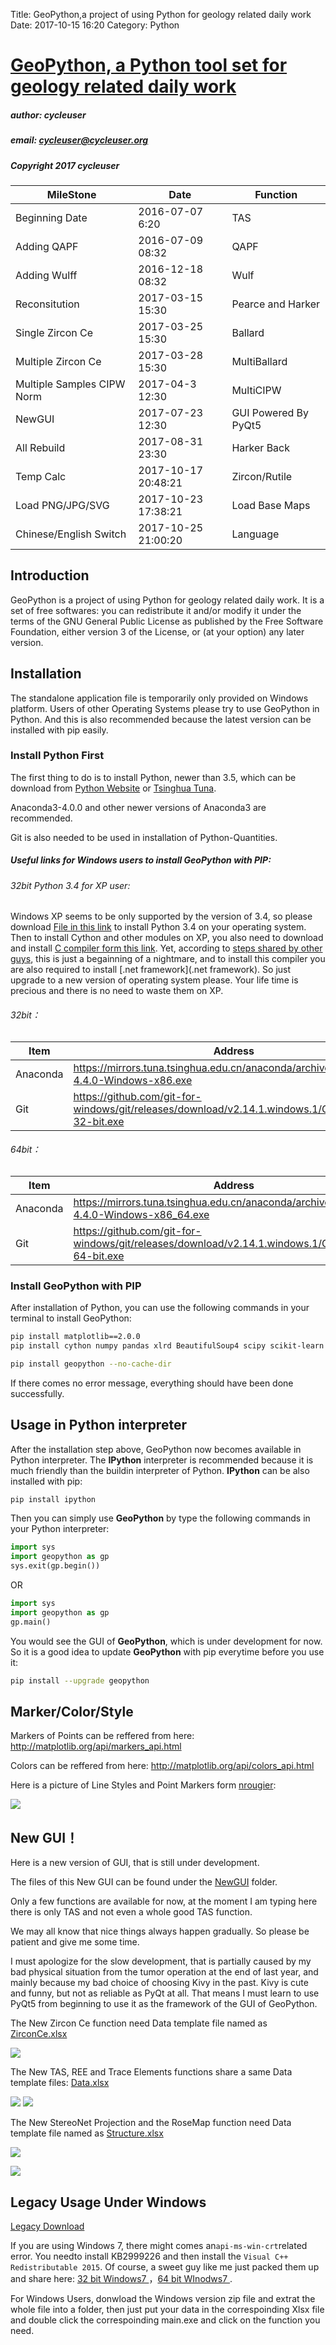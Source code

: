 Title: GeoPython,a project of using Python for geology related daily work
Date: 2017-10-15 16:20
Category: Python


# [GeoPython, a Python tool set for geology related daily work](https://github.com/chinageology/GeoPython)



##### author: cycleuser

##### email: cycleuser@cycleuser.org

##### Copyright 2017 cycleuser


|MileStone|Date|Function|
|--|--|--|
|Beginning Date|2016-07-07 6:20|TAS|
|Adding QAPF|2016-07-09 08:32|QAPF|
|Adding Wulff|2016-12-18 08:32|Wulf|
|Reconsitution|2017-03-15 15:30|Pearce and  Harker|
|Single Zircon Ce|2017-03-25 15:30|Ballard|
|Multiple Zircon Ce|2017-03-28 15:30|MultiBallard|
|Multiple Samples CIPW Norm|2017-04-3 12:30|MultiCIPW|
|NewGUI|2017-07-23 12:30|GUI Powered By PyQt5|
|All Rebuild|2017-08-31 23:30|Harker Back|
|Temp Calc|2017-10-17 20:48:21|Zircon/Rutile|
|Load PNG/JPG/SVG|2017-10-23  17:38:21|Load Base Maps|
|Chinese/English Switch|2017-10-25 21:00:20|Language|
## Introduction

GeoPython is a project of using Python for geology related daily work. It is a set of free softwares: you can redistribute it and/or modify it under the terms of the GNU General Public License as published by the Free Software Foundation, either version 3 of the License, or (at your option) any later version.



## Installation


The standalone application file is temporarily only provided on Windows platform. Users of other Operating Systems please try to use GeoPython in Python. And this is also recommended because the latest version can be installed with pip easily.

### Install Python First

The first thing to do is to install Python, newer than 3.5, which can be download from [Python Website](https://www.python.org/downloads/) or  [Tsinghua Tuna](https://mirrors.tuna.tsinghua.edu.cn/anaconda/archive/).

Anaconda3-4.0.0 and other newer versions of Anaconda3 are recommended.

Git is also needed to be used in installation of Python-Quantities.

##### Useful links for Windows users to install GeoPython with PIP:

###### 32bit Python 3.4 for XP user:
Windows XP seems to be only supported by the version of 3.4, so please download  [File in this link](https://www.python.org/ftp/python/3.4.4/python-3.4.4.msi) to install Python 3.4 on your operating system. Then to install Cython and other modules on XP, you also need to download and install [C compiler form this link](http://landinghub.visualstudio.com/visual-cpp-build-tools). Yet, according to [steps shared by other guys](https://stackoverflow.com/questions/26473854/python-pip-has-issues-with-path-for-ms-visual-studio-2010-express-for-64-bit-ins), this is just a begainning of a nightmare, and to install this compiler you are also required to install [.net framework](.net framework). So just upgrade to a new version of operating system please. Your life time is precious and there is no need to waste them on XP.

###### 32bit：

|Item |Address |
|--|--|
|Anaconda|https://mirrors.tuna.tsinghua.edu.cn/anaconda/archive/Anaconda3-4.4.0-Windows-x86.exe|
|Git|https://github.com/git-for-windows/git/releases/download/v2.14.1.windows.1/Git-2.14.1-32-bit.exe|

###### 64bit：

|Item |Address |
|--|--|
|Anaconda|https://mirrors.tuna.tsinghua.edu.cn/anaconda/archive/Anaconda3-4.4.0-Windows-x86_64.exe|
|Git|https://github.com/git-for-windows/git/releases/download/v2.14.1.windows.1/Git-2.14.1-64-bit.exe|


### Install GeoPython with PIP


After installation of Python, you can use the following commands in your terminal to install GeoPython:

```Bash
pip install matplotlib==2.0.0
pip install cython numpy pandas xlrd BeautifulSoup4 scipy scikit-learn sympy pyqt5

pip install geopython --no-cache-dir
```

If there comes no error message, everything should have been done successfully.

## Usage in Python interpreter



After the installation step above, GeoPython now becomes available in Python interpreter. The **IPython** interpreter is recommended because it is much friendly than the buildin interpreter of Python. **IPython** can be also installed with pip:
```Bash
pip install ipython
```

Then you can simply use **GeoPython** by type the following commands in your Python interpreter:
```Python
import sys
import geopython as gp
sys.exit(gp.begin())
```


OR


```Python
import sys
import geopython as gp
gp.main()
```


You would see the GUI of **GeoPython**, which is under development for now. So it is a good idea to update **GeoPython** with pip everytime before you use it:

```Bash
pip install --upgrade geopython
```

## Marker/Color/Style

Markers of Points can be reffered from here:
http://matplotlib.org/api/markers_api.html

Colors can be reffered from here:
http://matplotlib.org/api/colors_api.html

Here is a picture of Line Styles and Point Markers form [nrougier](http://www.labri.fr/perso/nrougier/teaching/matplotlib/):

![](https://raw.githubusercontent.com/chinageology/GeoPython/master/img/LIneStylesMarkers.png)


## New GUI！


Here is a new version of GUI, that is still under development.

The files of this New GUI can be found under the [NewGUI](/NewGUI) folder.

Only a few functions are available for now, at the moment I am typing here there is only TAS and not even a whole good TAS function.

We may all know that nice things always happen gradually. So please be patient and give me some time.

I must apologize for the slow development, that is partially caused by my bad physical situation from the tumor operation at the end of last year, and mainly because my bad choice of choosing Kivy in the past. Kivy is cute and funny, but not as reliable as PyQt at all. That means I must learn to use PyQt5 from beginning to use it as the framework of the GUI of GeoPython.




The New Zircon Ce function need Data template file named as [ZirconCe.xlsx](https://github.com/chinageology/GeoPython/blob/master/NewGUI/ZirconCe.xlsx)

![](https://raw.githubusercontent.com/chinageology/GeoPython/master/img/NewZirconCe.png)


The New  TAS, REE and Trace Elements functions share a same Data template files:
[Data.xlsx](https://github.com/chinageology/GeoPython/blob/master/NewGUI/Data.xlsx)


![](https://raw.githubusercontent.com/chinageology/GeoPython/master/img/NewTAS.png)
![](https://raw.githubusercontent.com/chinageology/GeoPython/master/img/NewTrace.png)


The New StereoNet Projection and the RoseMap function need Data template file named as [Structure.xlsx](https://github.com/chinageology/GeoPython/blob/master/NewGUI/Structure.xlsx)

![](https://raw.githubusercontent.com/chinageology/GeoPython/master/img/Rose.png)

![](https://raw.githubusercontent.com/chinageology/GeoPython/master/img/LoadPNG.png)

## Legacy Usage Under Windows

[Legacy Download](https://github.com/chinageology/GeoPython/blob/master/Download.md)

If you are using Windows 7, there might comes an`api-ms-win-crt`related error. You needto install KB2999226 and then install the `Visual C++ Redistributable 2015`.
Of course, a sweet guy like me just packed them up and share here: [32 bit Windows7 ](https://pan.baidu.com/s/1kVwSQ95)，[64 bit WInodws7 ](https://pan.baidu.com/s/1qY34ocW).

For Windows Users, donwload the Windows version zip file and extrat the whole file into a folder, then just put your data in the correspoinding Xlsx file and double click the correspoinding main.exe and click on the function you need.
